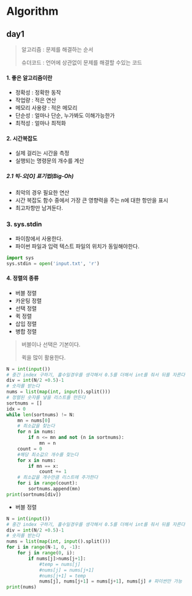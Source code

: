# Algorithm

## day1

> 알고리즘 : 문제를 해결하는 순서
>
> 슈더코드 : 언어에 상관없이 문제를 해결할 수있는 코드



#### 1. 좋은 알고리즘이란

- 정확성 : 정확한 동작
- 작업량 : 적은 연산
- 메모리 사용량 : 적은 메모리
- 단순성 : 얼마나 단순, 누가봐도 이해가능한가
- 최적성 : 얼마나 최적화



#### 2. 시간복잡도

- 실제 걸리는 시간을 측정
- 실행되는 명령문의 개수를 계산



##### 2.1 빅-오[O] 표기법(Big-Oh)

- 최악의 경우 필요한 연산
- 시간 복잡도 함수 중에서 가장 큰 영향력을 주는 n에 대한 항만을 표시
- 최고차항만 남겨둔다.



### 3. sys.stdin

- 파이참에서 사용한다.
- 파이썬 파일과 입력 텍스트 파일의 위치가 동일해야한다.

```python
import sys
sys.stdin = open('input.txt', 'r')
```



#### 4. 정렬의 종류

- 버블 정렬
- 카운팅 정렬
- 선택 정렬
- 퀵 정렬
- 삽입 정렬
- 병합 정렬

> 버블이나 선택은 기본이다.
>
> 퀵을 많이 활용한다.



```python
N = int(input())
# 중간 index 구하기, 홀수일경우를 생각해서 0.5를 더해서 int를 줘서 뒤를 자른다
div = int(N/2 +0.5)-1
# 숫자를 받는다
nums = list(map(int, input().split()))
# 정렬된 숫자를 넣을 리스트를 만든다
sortnums = []
idx = 0
while len(sortnums) != N:
    mn = nums[0]
    # 최소값을 찾는다
    for n in nums:
        if n <= mn and not (n in sortnums):
            mn = n
    count = 0
    #해당 최소값으 개수를 찾는다
    for x in nums:
        if mn == x:
            count += 1
    # 최소값을 개수만큼 리스트에 추가한다
    for i in range(count):
        sortnums.append(mn)
print(sortnums[div])
```

- 버블 정렬

```python
N = int(input())
# 중간 index 구하기, 홀수일경우를 생각해서 0.5를 더해서 int를 줘서 뒤를 자른다
div = int(N/2 +0.5)-1
# 숫자를 받는다
nums = list(map(int, input().split()))
for i in range(N-1, 0, -1):
    for j in range(0, i):
        if nums[j]>nums[j+1]:
            #temp = nums[j]
            #nums[j] = nums[j+1]
            #nums[j+1] = temp
            nums[j], nums[j+1] = nums[j+1], nums[j] # 파이썬만 가능
print(nums)
```

